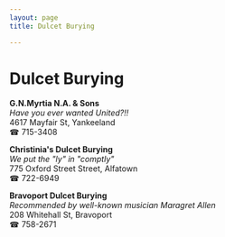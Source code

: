 ```yaml
---
layout: page 
title: Dulcet Burying

---
```



# Dulcet Burying


 **G.N.Myrtia N.A. & Sons**  
_Have you ever wanted United?!!_  
4617 Mayfair St, Yankeeland  
☎ 715-3408

**Christinia's Dulcet Burying**  
_We put the "ly" in "comptly"_  
775 Oxford Street Street, Alfatown  
☎ 722-6949

**Bravoport Dulcet Burying**  
_Recommended by well-known musician Maragret Allen_  
208 Whitehall St, Bravoport  
☎ 758-2671

